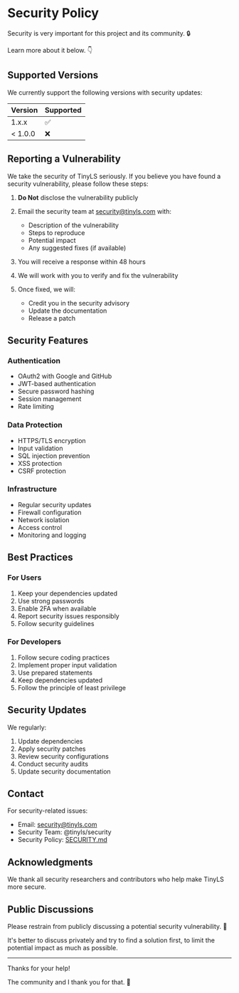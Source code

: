 # Security Policy

Security is very important for this project and its community. 🔒

Learn more about it below. 👇

## Supported Versions

We currently support the following versions with security updates:

| Version | Supported          |
| ------- | ------------------ |
| 1.x.x   | :white_check_mark: |
| < 1.0.0 | :x:                |

## Reporting a Vulnerability

We take the security of TinyLS seriously. If you believe you have found a security vulnerability, please follow these steps:

1. **Do Not** disclose the vulnerability publicly
2. Email the security team at security@tinyls.com with:
   - Description of the vulnerability
   - Steps to reproduce
   - Potential impact
   - Any suggested fixes (if available)

3. You will receive a response within 48 hours
4. We will work with you to verify and fix the vulnerability
5. Once fixed, we will:
   - Credit you in the security advisory
   - Update the documentation
   - Release a patch

## Security Features

### Authentication

- OAuth2 with Google and GitHub
- JWT-based authentication
- Secure password hashing
- Session management
- Rate limiting

### Data Protection

- HTTPS/TLS encryption
- Input validation
- SQL injection prevention
- XSS protection
- CSRF protection

### Infrastructure

- Regular security updates
- Firewall configuration
- Network isolation
- Access control
- Monitoring and logging

## Best Practices

### For Users

1. Keep your dependencies updated
2. Use strong passwords
3. Enable 2FA when available
4. Report security issues responsibly
5. Follow security guidelines

### For Developers

1. Follow secure coding practices
2. Implement proper input validation
3. Use prepared statements
4. Keep dependencies updated
5. Follow the principle of least privilege

## Security Updates

We regularly:

1. Update dependencies
2. Apply security patches
3. Review security configurations
4. Conduct security audits
5. Update security documentation

## Contact

For security-related issues:

- Email: security@tinyls.com
- Security Team: @tinyls/security
- Security Policy: [SECURITY.md](SECURITY.md)

## Acknowledgments

We thank all security researchers and contributors who help make TinyLS more secure.

## Public Discussions

Please restrain from publicly discussing a potential security vulnerability. 🙊

It's better to discuss privately and try to find a solution first, to limit the potential impact as much as possible.

---

Thanks for your help!

The community and I thank you for that. 🙇
